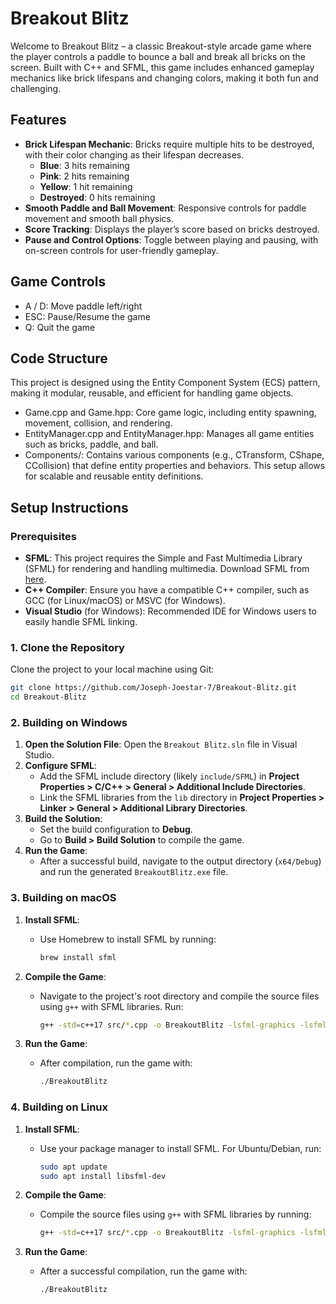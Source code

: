 
# Breakout Blitz

Welcome to Breakout Blitz – a classic Breakout-style arcade game where the player controls a paddle to bounce a ball and break all bricks on the screen. Built with C++ and SFML, this game includes enhanced gameplay mechanics like brick lifespans and changing colors, making it both fun and challenging.

## Features

- **Brick Lifespan Mechanic**: Bricks require multiple hits to be destroyed, with their color changing as their lifespan decreases.
  - **Blue**: 3 hits remaining
  - **Pink**: 2 hits remaining
  - **Yellow**: 1 hit remaining
  - **Destroyed**: 0 hits remaining
- **Smooth Paddle and Ball Movement**: Responsive controls for paddle movement and smooth ball physics.
- **Score Tracking**: Displays the player’s score based on bricks destroyed.
- **Pause and Control Options**: Toggle between playing and pausing, with on-screen controls for user-friendly gameplay.

## Game Controls
- A / D: Move paddle left/right
- ESC: Pause/Resume the game
- Q: Quit the game

## Code Structure
This project is designed using the Entity Component System (ECS) pattern, making it modular, reusable, and efficient for handling game objects.

- Game.cpp and Game.hpp: Core game logic, including entity spawning, movement, collision, and rendering.
- EntityManager.cpp and EntityManager.hpp: Manages all game entities such as bricks, paddle, and ball.
- Components/: Contains various components (e.g., CTransform, CShape, CCollision) that define entity properties and behaviors. This setup allows for scalable and reusable entity definitions.

## Setup Instructions

### Prerequisites
- **SFML**: This project requires the Simple and Fast Multimedia Library (SFML) for rendering and handling multimedia. Download SFML from [here](https://www.sfml-dev.org/download.php).
- **C++ Compiler**: Ensure you have a compatible C++ compiler, such as GCC (for Linux/macOS) or MSVC (for Windows).
- **Visual Studio** (for Windows): Recommended IDE for Windows users to easily handle SFML linking.

### 1. Clone the Repository
Clone the project to your local machine using Git:

```bash
git clone https://github.com/Joseph-Joestar-7/Breakout-Blitz.git
cd Breakout-Blitz
```

### 2. Building on Windows
1. **Open the Solution File**: Open the `Breakout Blitz.sln` file in Visual Studio.
2. **Configure SFML**:
   - Add the SFML include directory (likely `include/SFML`) in **Project Properties > C/C++ > General > Additional Include Directories**.
   - Link the SFML libraries from the `lib` directory in **Project Properties > Linker > General > Additional Library Directories**.
3. **Build the Solution**:
   - Set the build configuration to **Debug**.
   - Go to **Build > Build Solution** to compile the game.
4. **Run the Game**:
   - After a successful build, navigate to the output directory (`x64/Debug`) and run the generated `BreakoutBlitz.exe` file.

### 3. Building on macOS
1. **Install SFML**:
   - Use Homebrew to install SFML by running: 
     ```bash
     brew install sfml
     ```

2. **Compile the Game**:
   - Navigate to the project's root directory and compile the source files using `g++` with SFML libraries. Run:
     ```bash
     g++ -std=c++17 src/*.cpp -o BreakoutBlitz -lsfml-graphics -lsfml-window -lsfml-system
     ```

3. **Run the Game**:
   - After compilation, run the game with:
     ```bash
     ./BreakoutBlitz
     ```

### 4. Building on Linux
1. **Install SFML**:
   - Use your package manager to install SFML. For Ubuntu/Debian, run:
     ```bash
     sudo apt update
     sudo apt install libsfml-dev
     ```

2. **Compile the Game**:
   - Compile the source files using `g++` with SFML libraries by running:
     ```bash
     g++ -std=c++17 src/*.cpp -o BreakoutBlitz -lsfml-graphics -lsfml-window -lsfml-system
     ```

3. **Run the Game**:
   - After a successful compilation, run the game with:
     ```bash
     ./BreakoutBlitz
     ```

